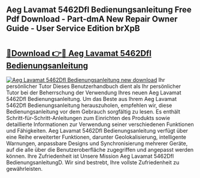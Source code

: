 ## Aeg Lavamat 5462Dfl Bedienungsanleitung Free Pdf Download - Part-dmA New Repair Owner Guide - User Service Edition brXpB

# <h2><a href="http://df5slco.blite.top/?on=Aeg+Lavamat+5462Dfl+Bedienungsanleitung">🔗Download 👉🔴 Aeg Lavamat 5462Dfl Bedienungsanleitung</a></h2>

[![Aeg Lavamat 5462Dfl Bedienungsanleitung new download](https://i.imgur.com/lujVjoI.png)](http://df5slco.blite.top/?on=Aeg+Lavamat+5462Dfl+Bedienungsanleitung)
Ihr persönlicher Tutor Dieses Benutzerhandbuch dient als Ihr persönlicher Tutor bei der Beherrschung der Verwendung Ihres neuen Aeg Lavamat 5462Dfl Bedienungsanleitung. Um das Beste aus Ihrem Aeg Lavamat 5462Dfl Bedienungsanleitung herauszuholen, empfehlen wir, diese Bedienungsanleitung vor dem Gebrauch sorgfältig zu lesen. Es enthält Schritt-für-Schritt-Anleitungen zum Einrichten des Produkts sowie detaillierte Informationen zur Verwendung seiner verschiedenen Funktionen und Fähigkeiten. Aeg Lavamat 5462Dfl Bedienungsanleitung verfügt über eine Reihe erweiterter Funktionen, darunter Geolokalisierung, intelligente Warnungen, anpassbare Designs und Synchronisierung mehrerer Geräte, auf die alle über die Benutzeroberfläche zugegriffen und angepasst werden können. Ihre Zufriedenheit ist Unsere Mission Aeg Lavamat 5462Dfl BedienungsanleitungD. Wir sind bestrebt, Ihre vollste Zufriedenheit zu gewährleisten.
